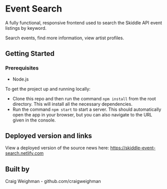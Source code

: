 # Event Search

A fully functional, responsive frontend used to search the Skiddle API event listings by keyword.

Search events, find more information, view artist profiles.

## Getting Started

### Prerequisites

- Node.js

To get the project up and running locally:

- Clone this repo and then run the command `npm install` from the root directory. This will install all the necessary dependencies.
- Run the command `npm start` to start a server. This should automatically open the app in your browser, but you can also navigate to the URL given in the console.

## Deployed version and links

View a deployed version of the source news here: https://skiddle-event-search.netlify.com

## Built by

Craig Weighman - github.com/craigweighman
